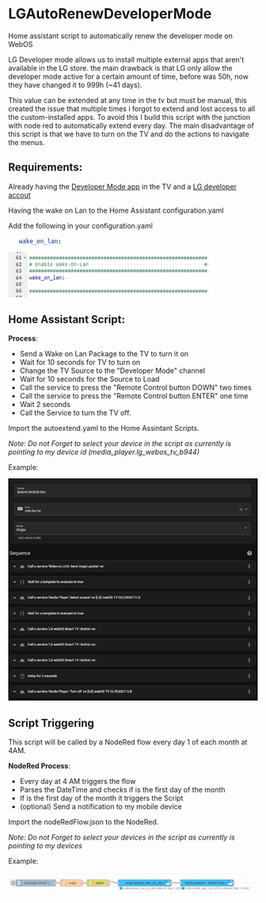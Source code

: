 # LGAutoRenewDeveloperMode
Home assistant script to automatically renew the developer mode on WebOS

LG Developer mode allows us to install multiple external apps that aren't available in the LG store.
the main drawback is that LG only allow the developer mode active for a certain amount of time, before was 50h, now they have changed it to 999h (~41 days).

This value can be extended at any time in the tv but must be manual, this created the issue that multiple times i forgot to extend and lost access to all the custom-installed apps.
To avoid this I build this script with the junction with node red to automatically extend every day.
The main disadvantage of this script is that we have to turn on the TV and do the actions to navigate the menus.


## Requirements:

Already having the [Developer Mode app](https://webostv.developer.lge.com/develop/getting-started/developer-mode-app#installing-developer-mode-app)  in the TV and a [LG developer accout](https://webostv.developer.lge.com/develop/getting-started/preparing-lg-account)



Having the wake on Lan to the Home Assistant configuration.yaml

Add the following in your configuration.yaml
 ```yaml
    wake_on_lan:
```
![Architecture Diagram](img/configurationYAML.png)




## Home Assistant Script:

**Process**:
- Send a Wake on Lan Package to the TV to turn it on
- Wait for 10 seconds for TV to turn on
- Change the TV Source to the "Developer Mode" channel
- Wait for 10 seconds for the Source to Load
- Call the service to press the "Remote Control button DOWN" two times
- Call the service to press the "Remote Control button ENTER" one time
- Wait 2 seconds
- Call the Service to turn the TV off.

Import the autoextend.yaml to the Home Assintant Scripts.

_Note: Do not Forget to select your device in the script as currently is pointing to my device id (media_player.lg_webos_tv_b944)_

Example:

![Architecture Diagram](img/script.png)

## Script Triggering
This script will be called by a NodeRed flow every day 1 of each month at 4AM.

**NodeRed Process**:
- Every day at 4 AM triggers the flow
- Parses the DateTime and checks if is the first day of the month
- If is the first day of the month it triggers the Script
- (optional) Send a notification to my mobile device


Import the nodeRedFlow.json to the NodeRed.

_Note: Do not Forget to select your devices in the script as currently is pointing to my devices_


Example:

![Architecture Diagram](img/nodeRedFlow.png)

